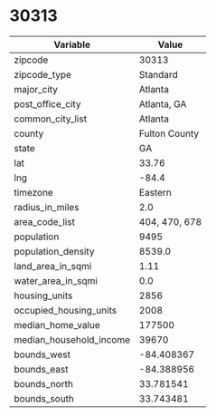 30313
=====
| Variable                | Value         |
|-------------------------|---------------|
| zipcode                 | 30313         |
| zipcode_type            | Standard      |
| major_city              | Atlanta       |
| post_office_city        | Atlanta, GA   |
| common_city_list        | Atlanta       |
| county                  | Fulton County |
| state                   | GA            |
| lat                     | 33.76         |
| lng                     | -84.4         |
| timezone                | Eastern       |
| radius_in_miles         | 2.0           |
| area_code_list          | 404, 470, 678 |
| population              | 9495          |
| population_density      | 8539.0        |
| land_area_in_sqmi       | 1.11          |
| water_area_in_sqmi      | 0.0           |
| housing_units           | 2856          |
| occupied_housing_units  | 2008          |
| median_home_value       | 177500        |
| median_household_income | 39670         |
| bounds_west             | -84.408367    |
| bounds_east             | -84.388956    |
| bounds_north            | 33.781541     |
| bounds_south            | 33.743481     |